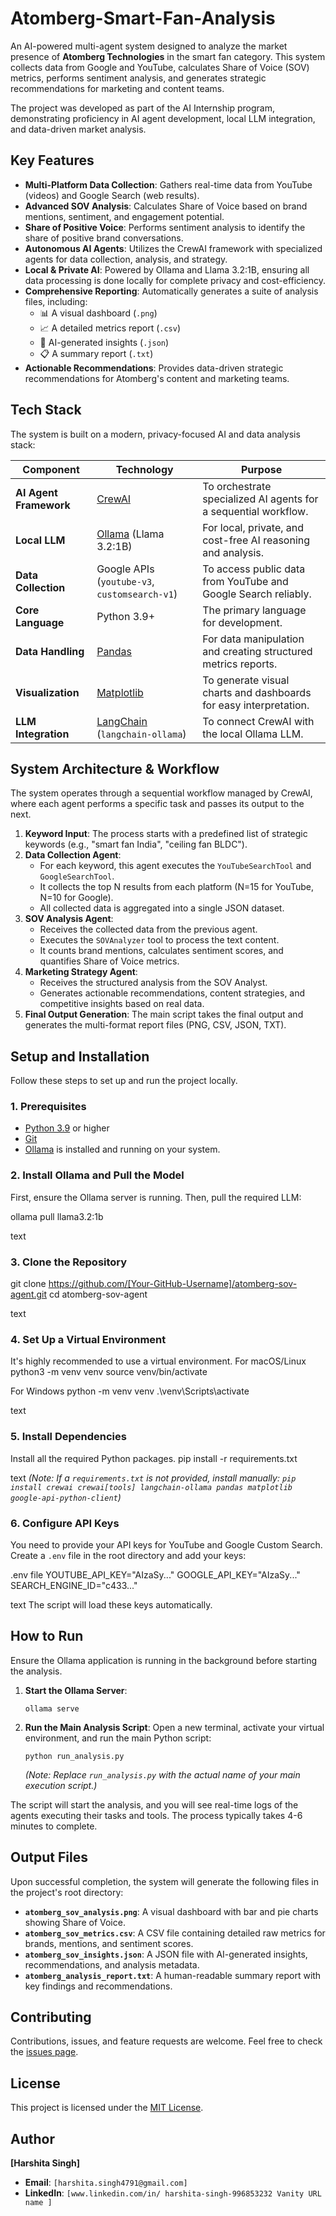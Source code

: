 # Atomberg-Smart-Fan-Analysis

An AI-powered multi-agent system designed to analyze the market presence of **Atomberg Technologies** in the smart fan category. This system collects data from Google and YouTube, calculates Share of Voice (SOV) metrics, performs sentiment analysis, and generates strategic recommendations for marketing and content teams.

The project was developed as part of the AI Internship program, demonstrating proficiency in AI agent development, local LLM integration, and data-driven market analysis.

## Key Features

- **Multi-Platform Data Collection**: Gathers real-time data from YouTube (videos) and Google Search (web results).
- **Advanced SOV Analysis**: Calculates Share of Voice based on brand mentions, sentiment, and engagement potential.
- **Share of Positive Voice**: Performs sentiment analysis to identify the share of positive brand conversations.
- **Autonomous AI Agents**: Utilizes the CrewAI framework with specialized agents for data collection, analysis, and strategy.
- **Local & Private AI**: Powered by Ollama and Llama 3.2:1B, ensuring all data processing is done locally for complete privacy and cost-efficiency.
- **Comprehensive Reporting**: Automatically generates a suite of analysis files, including:
    - 📊 A visual dashboard (`.png`)
    - 📈 A detailed metrics report (`.csv`)
    - 🧠 AI-generated insights (`.json`)
    - 📋 A summary report (`.txt`)
- **Actionable Recommendations**: Provides data-driven strategic recommendations for Atomberg's content and marketing teams.

## Tech Stack

The system is built on a modern, privacy-focused AI and data analysis stack:

| Component             | Technology                                                              | Purpose                                                                |
| --------------------- | ----------------------------------------------------------------------- | ---------------------------------------------------------------------- |
| **AI Agent Framework**  | [CrewAI](https://www.crewai.com/)                                       | To orchestrate specialized AI agents for a sequential workflow.        |
| **Local LLM**           | [Ollama](https://ollama.com/) (Llama 3.2:1B)                            | For local, private, and cost-free AI reasoning and analysis.           |
| **Data Collection**     | Google APIs (`youtube-v3`, `customsearch-v1`)                           | To access public data from YouTube and Google Search reliably.         |
| **Core Language**       | Python 3.9+                                                             | The primary language for development.                                  |
| **Data Handling**       | [Pandas](https://pandas.pydata.org/)                                    | For data manipulation and creating structured metrics reports.         |
| **Visualization**       | [Matplotlib](https://matplotlib.org/)                                   | To generate visual charts and dashboards for easy interpretation.      |
| **LLM Integration**     | [LangChain](https://www.langchain.com/) (`langchain-ollama`)            | To connect CrewAI with the local Ollama LLM.                           |

## System Architecture & Workflow

The system operates through a sequential workflow managed by CrewAI, where each agent performs a specific task and passes its output to the next.

1.  **Keyword Input**: The process starts with a predefined list of strategic keywords (e.g., "smart fan India", "ceiling fan BLDC").
2.  **Data Collection Agent**:
    - For each keyword, this agent executes the `YouTubeSearchTool` and `GoogleSearchTool`.
    - It collects the top N results from each platform (N=15 for YouTube, N=10 for Google).
    - All collected data is aggregated into a single JSON dataset.
3.  **SOV Analysis Agent**:
    - Receives the collected data from the previous agent.
    - Executes the `SOVAnalyzer` tool to process the text content.
    - It counts brand mentions, calculates sentiment scores, and quantifies Share of Voice metrics.
4.  **Marketing Strategy Agent**:
    - Receives the structured analysis from the SOV Analyst.
    - Generates actionable recommendations, content strategies, and competitive insights based on real data.
5.  **Final Output Generation**: The main script takes the final output and generates the multi-format report files (PNG, CSV, JSON, TXT).

## Setup and Installation

Follow these steps to set up and run the project locally.

### 1. Prerequisites
- [Python 3.9](https://www.python.org/downloads/) or higher
- [Git](https://git-scm.com/)
- [Ollama](https://ollama.com/) is installed and running on your system.

### 2. Install Ollama and Pull the Model
First, ensure the Ollama server is running. Then, pull the required LLM:

ollama pull llama3.2:1b

text

### 3. Clone the Repository
git clone https://github.com/[Your-GitHub-Username]/atomberg-sov-agent.git
cd atomberg-sov-agent

text

### 4. Set Up a Virtual Environment
It's highly recommended to use a virtual environment.
For macOS/Linux
python3 -m venv venv
source venv/bin/activate

For Windows
python -m venv venv
.\venv\Scripts\activate

text

### 5. Install Dependencies
Install all the required Python packages.
pip install -r requirements.txt

text
*(Note: If a `requirements.txt` is not provided, install manually: `pip install crewai crewai[tools] langchain-ollama pandas matplotlib google-api-python-client`)*

### 6. Configure API Keys
You need to provide your API keys for YouTube and Google Custom Search. Create a `.env` file in the root directory and add your keys:

.env file
YOUTUBE_API_KEY="AIzaSy..."
GOOGLE_API_KEY="AIzaSy..."
SEARCH_ENGINE_ID="c433..."

text
The script will load these keys automatically.

## How to Run

Ensure the Ollama application is running in the background before starting the analysis.

1.  **Start the Ollama Server**:
    ```
    ollama serve
    ```
2.  **Run the Main Analysis Script**:
    Open a new terminal, activate your virtual environment, and run the main Python script:
    ```
    python run_analysis.py
    ```
    *(Note: Replace `run_analysis.py` with the actual name of your main execution script.)*

The script will start the analysis, and you will see real-time logs of the agents executing their tasks and tools. The process typically takes 4-6 minutes to complete.

## Output Files

Upon successful completion, the system will generate the following files in the project's root directory:

- **`atomberg_sov_analysis.png`**: A visual dashboard with bar and pie charts showing Share of Voice.
- **`atomberg_sov_metrics.csv`**: A CSV file containing detailed raw metrics for brands, mentions, and sentiment scores.
- **`atomberg_sov_insights.json`**: A JSON file with AI-generated insights, recommendations, and analysis metadata.
- **`atomberg_analysis_report.txt`**: A human-readable summary report with key findings and recommendations.

## Contributing

Contributions, issues, and feature requests are welcome. Feel free to check the [issues page](https://github.com/[Your-GitHub-Username]/atomberg-sov-agent/issues).

## License

This project is licensed under the [MIT License](LICENSE).

## Author

**[Harshita Singh]**
- **Email**: `[harshita.singh4791@gmail.com]`
- **LinkedIn**: `[www.linkedin.com/in/
harshita-singh-996853232
Vanity URL name
]`
